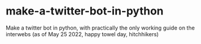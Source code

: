 # make-a-twitter-bot-in-python
Make a twitter bot in python, with practically the only working guide on the interwebs (as of May 25 2022, happy towel day, hitchhikers)
